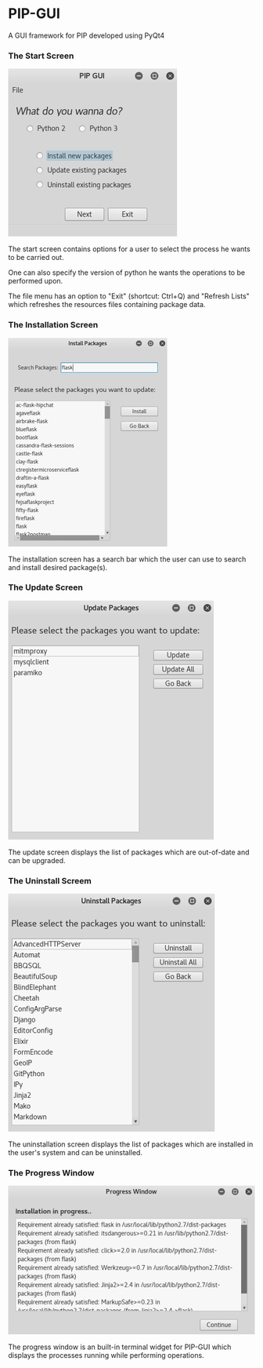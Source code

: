 # PIP-GUI
A GUI framework for PIP developed using PyQt4

### The Start Screen
![alt text](readme/startScreen.png?raw=true "Start Window")

The start screen contains options for a user to select the process he wants to be carried out.

One can also specify the version of python he wants the operations to be performed upon.

The file menu has an option to "Exit" (shortcut: Ctrl+Q) and "Refresh Lists" which refreshes the resources files containing package data.


### The Installation Screen
![alt text](readme/installScreen.png?raw=true "Installation Window")

The installation screen has a search bar which the user can use to search and install desired package(s).


### The Update Screen
![alt text](readme/updateScreen.png?raw=true "Updation Window")

The update screen displays the list of packages which are out-of-date and can be upgraded.


### The Uninstall Screem
![alt text](readme/uninstallScreen.png?raw=true "Uninstallation Window")

The uninstallation screen displays the list of packages which are installed in the user's system and can be uninstalled.


### The Progress Window
![alt text](readme/progressWindow.png?raw=true "Progress Window")

The progress window is an built-in terminal widget for PIP-GUI which displays the processes running while performing operations.
